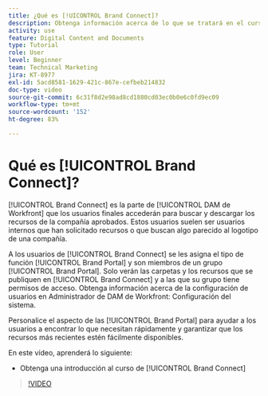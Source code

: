```yaml
---
title: ¿Qué es [!UICONTROL Brand Connect]?
description: Obtenga información acerca de lo que se tratará en el curso Personalización de Brand Connect, Administrador de [!UICONTROL DAM de Workfront], Parte 3.
activity: use
feature: Digital Content and Documents
type: Tutorial
role: User
level: Beginner
team: Technical Marketing
jira: KT-8977
exl-id: 5acd8581-1629-421c-867e-cefbeb214832
doc-type: video
source-git-commit: 6c31f8d2e98ad8cd1880cd03ec0b0e6c0fd9ec09
workflow-type: tm+mt
source-wordcount: '152'
ht-degree: 83%

---
```


# Qué es [!UICONTROL Brand Connect]?

[!UICONTROL Brand Connect] es la parte de [!UICONTROL DAM de Workfront] que los usuarios finales accederán para buscar y descargar los recursos de la compañía aprobados. Estos usuarios suelen ser usuarios internos que han solicitado recursos o que buscan algo parecido al logotipo de una compañía.

A los usuarios de [!UICONTROL Brand Connect] se les asigna el tipo de función [!UICONTROL Brand Portal] y son miembros de un grupo [!UICONTROL Brand Portal]. Solo verán las carpetas y los recursos que se publiquen en [!UICONTROL Brand Connect] y a las que su grupo tiene permisos de acceso. Obtenga información acerca de la configuración de usuarios en Administrador de DAM de Workfront: Configuración del sistema.

<!-- Need the cross-reference link to other LP, mentioned above -->

Personalice el aspecto de las [!UICONTROL Brand Portal] para ayudar a los usuarios a encontrar lo que necesitan rápidamente y garantizar que los recursos más recientes estén fácilmente disponibles.

En este vídeo, aprenderá lo siguiente:

* Obtenga una introducción al curso de [!UICONTROL Brand Connect]

>[!VIDEO](https://video.tv.adobe.com/v/335240/?quality=12&learn=on)

<!-- Learn more graphic and link to article, below
* Workfront DAM within Workfront
 -->
